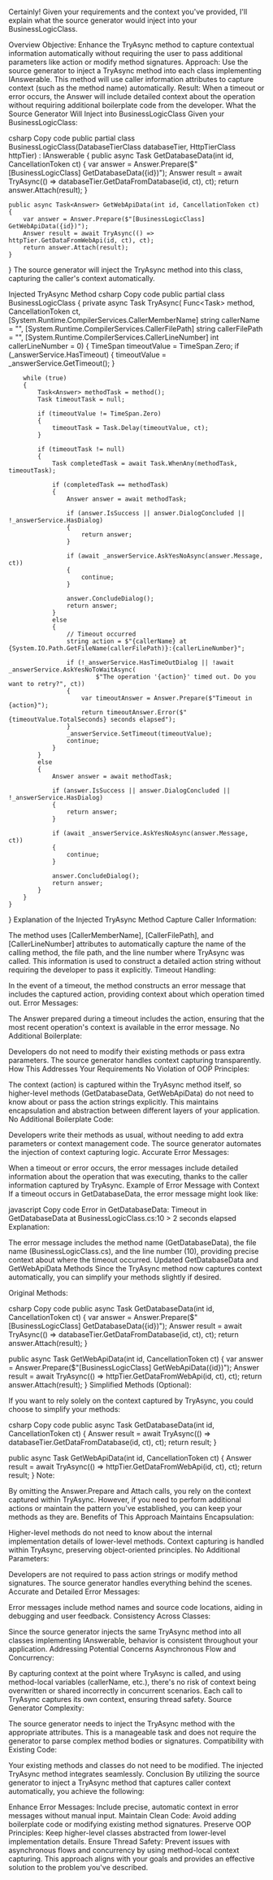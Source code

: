 ﻿Certainly! Given your requirements and the context you've provided, I'll explain what the source generator would inject into your BusinessLogicClass.

Overview
Objective: Enhance the TryAsync method to capture contextual information automatically without requiring the user to pass additional parameters like action or modify method signatures.
Approach: Use the source generator to inject a TryAsync method into each class implementing IAnswerable. This method will use caller information attributes to capture context (such as the method name) automatically.
Result: When a timeout or error occurs, the Answer will include detailed context about the operation without requiring additional boilerplate code from the developer.
What the Source Generator Will Inject into BusinessLogicClass
Given your BusinessLogicClass:

csharp
Copy code
public partial class BusinessLogicClass(DatabaseTierClass databaseTier, HttpTierClass httpTier) : IAnswerable
{
    public async Task<Answer> GetDatabaseData(int id, CancellationToken ct)
    {
        var answer = Answer.Prepare($"[BusinessLogicClass] GetDatabaseData({id})");
        Answer result = await TryAsync(() => databaseTier.GetDataFromDatabase(id, ct), ct);
        return answer.Attach(result);
    }

    public async Task<Answer> GetWebApiData(int id, CancellationToken ct)
    {
        var answer = Answer.Prepare($"[BusinessLogicClass] GetWebApiData({id})");
        Answer result = await TryAsync(() => httpTier.GetDataFromWebApi(id, ct), ct);
        return answer.Attach(result);
    }
}
The source generator will inject the TryAsync method into this class, capturing the caller's context automatically.

Injected TryAsync Method
csharp
Copy code
public partial class BusinessLogicClass
{
    private async Task<Answer> TryAsync(
        Func<Task<Answer>> method,
        CancellationToken ct,
        [System.Runtime.CompilerServices.CallerMemberName] string callerName = "",
        [System.Runtime.CompilerServices.CallerFilePath] string callerFilePath = "",
        [System.Runtime.CompilerServices.CallerLineNumber] int callerLineNumber = 0)
    {
        TimeSpan timeoutValue = TimeSpan.Zero;
        if (_answerService.HasTimeout)
        {
            timeoutValue = _answerService.GetTimeout();
        }

        while (true)
        {
            Task<Answer> methodTask = method();
            Task timeoutTask = null;

            if (timeoutValue != TimeSpan.Zero)
            {
                timeoutTask = Task.Delay(timeoutValue, ct);
            }

            if (timeoutTask != null)
            {
                Task completedTask = await Task.WhenAny(methodTask, timeoutTask);

                if (completedTask == methodTask)
                {
                    Answer answer = await methodTask;

                    if (answer.IsSuccess || answer.DialogConcluded || !_answerService.HasDialog)
                    {
                        return answer;
                    }

                    if (await _answerService.AskYesNoAsync(answer.Message, ct))
                    {
                        continue;
                    }

                    answer.ConcludeDialog();
                    return answer;
                }
                else
                {
                    // Timeout occurred
                    string action = $"{callerName} at {System.IO.Path.GetFileName(callerFilePath)}:{callerLineNumber}";

                    if (!_answerService.HasTimeOutDialog || !await _answerService.AskYesNoToWaitAsync(
                            $"The operation '{action}' timed out. Do you want to retry?", ct))
                    {
                        var timeoutAnswer = Answer.Prepare($"Timeout in {action}");
                        return timeoutAnswer.Error($"{timeoutValue.TotalSeconds} seconds elapsed");
                    }
                    _answerService.SetTimeout(timeoutValue);
                    continue;
                }
            }
            else
            {
                Answer answer = await methodTask;

                if (answer.IsSuccess || answer.DialogConcluded || !_answerService.HasDialog)
                {
                    return answer;
                }

                if (await _answerService.AskYesNoAsync(answer.Message, ct))
                {
                    continue;
                }

                answer.ConcludeDialog();
                return answer;
            }
        }
    }
}
Explanation of the Injected TryAsync Method
Capture Caller Information:

The method uses [CallerMemberName], [CallerFilePath], and [CallerLineNumber] attributes to automatically capture the name of the calling method, the file path, and the line number where TryAsync was called.
This information is used to construct a detailed action string without requiring the developer to pass it explicitly.
Timeout Handling:

In the event of a timeout, the method constructs an error message that includes the captured action, providing context about which operation timed out.
Error Messages:

The Answer prepared during a timeout includes the action, ensuring that the most recent operation's context is available in the error message.
No Additional Boilerplate:

Developers do not need to modify their existing methods or pass extra parameters.
The source generator handles context capturing transparently.
How This Addresses Your Requirements
No Violation of OOP Principles:

The context (action) is captured within the TryAsync method itself, so higher-level methods (GetDatabaseData, GetWebApiData) do not need to know about or pass the action strings explicitly.
This maintains encapsulation and abstraction between different layers of your application.
No Additional Boilerplate Code:

Developers write their methods as usual, without needing to add extra parameters or context management code.
The source generator automates the injection of context capturing logic.
Accurate Error Messages:

When a timeout or error occurs, the error messages include detailed information about the operation that was executing, thanks to the caller information captured by TryAsync.
Example of Error Message with Context
If a timeout occurs in GetDatabaseData, the error message might look like:

javascript
Copy code
Error in GetDatabaseData: Timeout in GetDatabaseData at BusinessLogicClass.cs:10 > 2 seconds elapsed
Explanation:

The error message includes the method name (GetDatabaseData), the file name (BusinessLogicClass.cs), and the line number (10), providing precise context about where the timeout occurred.
Updated GetDatabaseData and GetWebApiData Methods
Since the TryAsync method now captures context automatically, you can simplify your methods slightly if desired.

Original Methods:

csharp
Copy code
public async Task<Answer> GetDatabaseData(int id, CancellationToken ct)
{
    var answer = Answer.Prepare($"[BusinessLogicClass] GetDatabaseData({id})");
    Answer result = await TryAsync(() => databaseTier.GetDataFromDatabase(id, ct), ct);
    return answer.Attach(result);
}

public async Task<Answer> GetWebApiData(int id, CancellationToken ct)
{
    var answer = Answer.Prepare($"[BusinessLogicClass] GetWebApiData({id})");
    Answer result = await TryAsync(() => httpTier.GetDataFromWebApi(id, ct), ct);
    return answer.Attach(result);
}
Simplified Methods (Optional):

If you want to rely solely on the context captured by TryAsync, you could choose to simplify your methods:

csharp
Copy code
public async Task<Answer> GetDatabaseData(int id, CancellationToken ct)
{
    Answer result = await TryAsync(() => databaseTier.GetDataFromDatabase(id, ct), ct);
    return result;
}

public async Task<Answer> GetWebApiData(int id, CancellationToken ct)
{
    Answer result = await TryAsync(() => httpTier.GetDataFromWebApi(id, ct), ct);
    return result;
}
Note:

By omitting the Answer.Prepare and Attach calls, you rely on the context captured within TryAsync.
However, if you need to perform additional actions or maintain the pattern you've established, you can keep your methods as they are.
Benefits of This Approach
Maintains Encapsulation:

Higher-level methods do not need to know about the internal implementation details of lower-level methods.
Context capturing is handled within TryAsync, preserving object-oriented principles.
No Additional Parameters:

Developers are not required to pass action strings or modify method signatures.
The source generator handles everything behind the scenes.
Accurate and Detailed Error Messages:

Error messages include method names and source code locations, aiding in debugging and user feedback.
Consistency Across Classes:

Since the source generator injects the same TryAsync method into all classes implementing IAnswerable, behavior is consistent throughout your application.
Addressing Potential Concerns
Asynchronous Flow and Concurrency:

By capturing context at the point where TryAsync is called, and using method-local variables (callerName, etc.), there's no risk of context being overwritten or shared incorrectly in concurrent scenarios.
Each call to TryAsync captures its own context, ensuring thread safety.
Source Generator Complexity:

The source generator needs to inject the TryAsync method with the appropriate attributes.
This is a manageable task and does not require the generator to parse complex method bodies or signatures.
Compatibility with Existing Code:

Your existing methods and classes do not need to be modified.
The injected TryAsync method integrates seamlessly.
Conclusion
By utilizing the source generator to inject a TryAsync method that captures caller context automatically, you achieve the following:

Enhance Error Messages: Include precise, automatic context in error messages without manual input.
Maintain Clean Code: Avoid adding boilerplate code or modifying existing method signatures.
Preserve OOP Principles: Keep higher-level classes abstracted from lower-level implementation details.
Ensure Thread Safety: Prevent issues with asynchronous flows and concurrency by using method-local context capturing.
This approach aligns with your goals and provides an effective solution to the problem you've described.